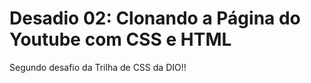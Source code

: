 # Desadio 02: Clonando a Página do Youtube com CSS e HTML

Segundo desafio da Trilha de CSS da DIO!!
